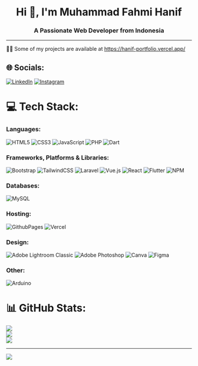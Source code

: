 <h1 align="center">Hi 👋, I'm Muhammad Fahmi Hanif</h1>
<h3 align="center">A Passionate Web Developer from Indonesia</h3>
<hr />

👨‍💻 Some of my projects are available at https://hanif-portfolio.vercel.app/

## 🌐 Socials:

[![LinkedIn](https://img.shields.io/badge/LinkedIn-%230077B5.svg?logo=linkedin&logoColor=white)](https://www.linkedin.com/in/muhammad-fahmi-hanif-55a8342a6)
[![Instagram](https://img.shields.io/badge/Instagram-%23E4405F.svg?logo=Instagram&logoColor=white)](https://instagram.com/fahmzz_)

# 💻 Tech Stack:

### Languages:
![HTML5](https://img.shields.io/badge/html5-%23E34F26.svg?style=for-the-badge&logo=html5&logoColor=white)
![CSS3](https://img.shields.io/badge/css3-%231572B6.svg?style=for-the-badge&logo=css3&logoColor=white)
![JavaScript](https://img.shields.io/badge/javascript-%23323330.svg?style=for-the-badge&logo=javascript&logoColor=%23F7DF1E)
![PHP](https://img.shields.io/badge/php-%23777BB4.svg?style=for-the-badge&logo=php&logoColor=white)
![Dart](https://img.shields.io/badge/dart-%230175C2.svg?style=for-the-badge&logo=dart&logoColor=white)
<br/>

### Frameworks, Platforms & Libraries:
![Bootstrap](https://img.shields.io/badge/bootstrap-%238511FA.svg?style=for-the-badge&logo=bootstrap&logoColor=white)
![TailwindCSS](https://img.shields.io/badge/tailwindcss-%2338B2AC.svg?style=for-the-badge&logo=tailwind-css&logoColor=white)
![Laravel](https://img.shields.io/badge/laravel-%23FF2D20.svg?style=for-the-badge&logo=laravel&logoColor=white)
![Vue.js](https://img.shields.io/badge/vue.js-%2335495e.svg?style=for-the-badge&logo=vuedotjs&logoColor=%234FC08D)
![React](https://img.shields.io/badge/react-%2320232a.svg?style=for-the-badge&logo=react&logoColor=%2361DAFB)
![Flutter](https://img.shields.io/badge/Flutter-%2302569B.svg?style=for-the-badge&logo=Flutter&logoColor=white)
![NPM](https://img.shields.io/badge/NPM-%23CB3837.svg?style=for-the-badge&logo=npm&logoColor=white) <!-- ![NodeJS](https://img.shields.io/badge/node.js-6DA55F?style=for-the-badge&logo=node.js&logoColor=white) -->
<br/>

### Databases:
![MySQL](https://img.shields.io/badge/mysql-%2300000f.svg?style=for-the-badge&logo=mysql&logoColor=white)
<br/>

### Hosting:
![GithubPages](https://img.shields.io/badge/github%20pages-121013?style=for-the-badge&logo=github&logoColor=white)
![Vercel](https://img.shields.io/badge/vercel-%23000000.svg?style=for-the-badge&logo=vercel&logoColor=white)
<br/>

### Design:
![Adobe Lightroom Classic](https://img.shields.io/badge/Adobe%20Lightroom%20Classic-31A8FF.svg?style=for-the-badge&logo=Adobe%20Lightroom%20Classic&logoColor=white)
![Adobe Photoshop](https://img.shields.io/badge/adobe%20photoshop-%2331A8FF.svg?style=for-the-badge&logo=adobe%20photoshop&logoColor=white)
![Canva](https://img.shields.io/badge/Canva-%2300C4CC.svg?style=for-the-badge&logo=Canva&logoColor=white)
![Figma](https://img.shields.io/badge/figma-%23F24E1E.svg?style=for-the-badge&logo=figma&logoColor=white)
<br/>

### Other:
![Arduino](https://img.shields.io/badge/-Arduino-00979D?style=for-the-badge&logo=Arduino&logoColor=white)

# 📊 GitHub Stats:

![](https://github-readme-stats.vercel.app/api?username=Feerse&theme=ayu-mirage&hide_border=false&include_all_commits=true&count_private=true)<br/>
![](https://github-readme-streak-stats.herokuapp.com/?user=Feerse&theme=ayu-mirage&hide_border=false)<br/>
![](https://github-readme-stats.vercel.app/api/top-langs/?username=Feerse&theme=ayu-mirage&hide_border=false&include_all_commits=true&count_private=true&layout=compact)

<!-- ## 🏆 GitHub Trophies

![](https://github-profile-trophy.vercel.app/?username=Feerse&theme=gruvbox&no-frame=false&no-bg=false&margin-w=4) -->

<!-- ### ✍️ Random Dev Quote

![](https://quotes-github-readme.vercel.app/api?type=vetical&theme=gruvbox) -->

---

[![](https://visitcount.itsvg.in/api?id=Feerse&icon=5&color=0)](https://visitcount.itsvg.in)

<!-- Proudly created with GPRM ( https://gprm.itsvg.in ) -->
